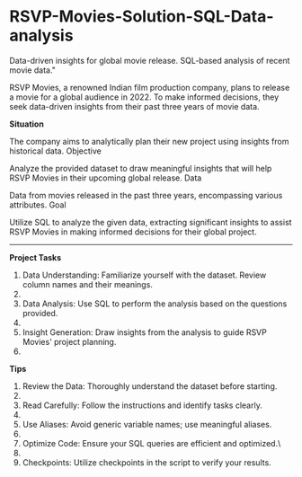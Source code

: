 # RSVP-Movies-Solution-SQL-Data-analysis
Data-driven insights for global movie release. SQL-based analysis of recent movie data."

RSVP Movies, a renowned Indian film production company, plans to release a movie for a global audience in 2022. To make informed decisions, they seek data-driven insights from their past three years of movie data.

**Situation**

The company aims to analytically plan their new project using insights from historical data.
Objective

Analyze the provided dataset to draw meaningful insights that will help RSVP Movies in their upcoming global release.
Data

Data from movies released in the past three years, encompassing various attributes.
Goal

Utilize SQL to analyze the given data, extracting significant insights to assist RSVP Movies in making informed decisions for their global project.
________________________________________

**Project Tasks**

1.	Data Understanding: Familiarize yourself with the dataset. Review column names and their meanings.
2.	
3.	Data Analysis: Use SQL to perform the analysis based on the questions provided.
4.	
5.	Insight Generation: Draw insights from the analysis to guide RSVP Movies' project planning.
6.	
**Tips**

1.	Review the Data: Thoroughly understand the dataset before starting.
2.	
3.	Read Carefully: Follow the instructions and identify tasks clearly.
4.	
5.	Use Aliases: Avoid generic variable names; use meaningful aliases.
6.	
7.	Optimize Code: Ensure your SQL queries are efficient and optimized.\
8.	
9.	Checkpoints: Utilize checkpoints in the script to verify your results.
